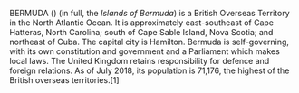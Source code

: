 BERMUDA () (in full, the _Islands of Bermuda_) is a British Overseas Territory in the North Atlantic Ocean. It is approximately east-southeast of Cape Hatteras, North Carolina; south of Cape Sable Island, Nova Scotia; and northeast of Cuba. The capital city is Hamilton. Bermuda is self-governing, with its own constitution and government and a Parliament which makes local laws. The United Kingdom retains responsibility for defence and foreign relations. As of July 2018, its population is 71,176, the highest of the British overseas territories.[1]

